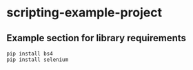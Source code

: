 # scripting-example-project

## Example section for library requirements
```
pip install bs4
pip install selenium
```
